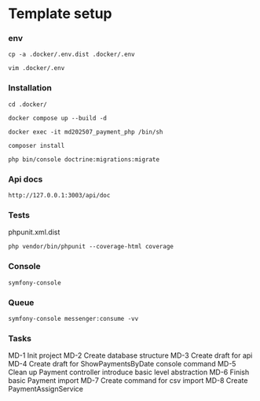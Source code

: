 # Template setup

### env
```
cp -a .docker/.env.dist .docker/.env
```
```
vim .docker/.env
```

### Installation
```
cd .docker/
```
```
docker compose up --build -d
```
```
docker exec -it md202507_payment_php /bin/sh
```
```
composer install
```
```
php bin/console doctrine:migrations:migrate
```

### Api docs
```
http://127.0.0.1:3003/api/doc
```

### Tests
phpunit.xml.dist
```
php vendor/bin/phpunit --coverage-html coverage
```

### Console
```
symfony-console
```

### Queue
```
symfony-console messenger:consume -vv
```

### Tasks

MD-1 Init project
MD-2 Create database structure
MD-3 Create draft for api
MD-4 Create draft for ShowPaymentsByDate console command
MD-5 Clean up Payment controller introduce basic level abstraction
MD-6 Finish basic Payment import 
MD-7 Create command for csv import
MD-8 Create PaymentAssignService


